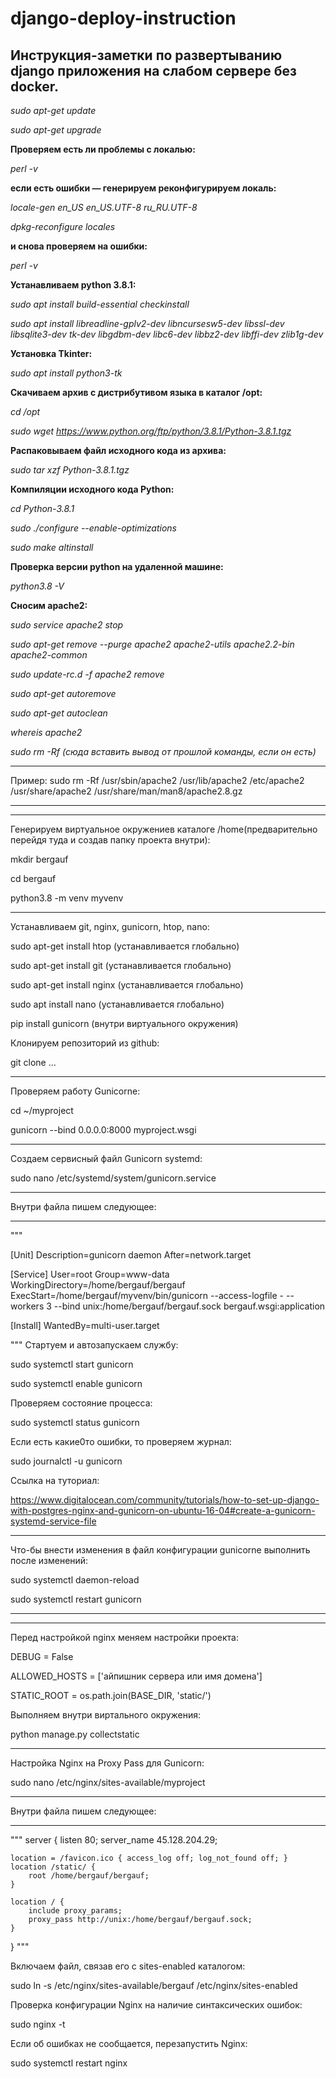 # django-deploy-instruction
## Инструкция-заметки по развертыванию django приложения на слабом сервере без docker.

_sudo apt-get update_

_sudo apt-get upgrade_

**Проверяем есть ли проблемы с локалью:**

_perl -v_

**если есть ошибки — генерируем реконфигурируем локаль:**

_locale-gen en_US en_US.UTF-8 ru_RU.UTF-8_

_dpkg-reconfigure locales_

**и снова проверяем на ошибки:**

_perl -v_

**Устанавливаем python 3.8.1:**

_sudo apt install build-essential checkinstall_

_sudo apt install libreadline-gplv2-dev libncursesw5-dev libssl-dev libsqlite3-dev tk-dev libgdbm-dev libc6-dev libbz2-dev libffi-dev zlib1g-dev_

**Установка Tkinter:**

_sudo apt install python3-tk_

**Скачиваем архив с дистрибутивом языка в каталог /opt:**

_cd /opt_

_sudo wget https://www.python.org/ftp/python/3.8.1/Python-3.8.1.tgz_

**Распаковываем файл исходного кода из архива:**

_sudo tar xzf Python-3.8.1.tgz_

**Компиляции исходного кода Python:**

_cd Python-3.8.1_

_sudo ./configure --enable-optimizations_

_sudo make altinstall_

**Проверка версии python на удаленной машине:**

_python3.8 -V_

**Сносим apache2:**

_sudo service apache2 stop_

_sudo apt-get remove --purge apache2 apache2-utils apache2.2-bin apache2-common_

_sudo update-rc.d -f apache2 remove_

_sudo apt-get autoremove_

_sudo apt-get autoclean_

_whereis apache2_

_sudo rm -Rf (сюда вставить вывод от прошлой команды, если он есть)_

**********
Пример: sudo rm -Rf /usr/sbin/apache2 /usr/lib/apache2 /etc/apache2 /usr/share/apache2 /usr/share/man/man8/apache2.8.gz
**********
____________________________

Генерируем виртуальное окружениев каталоге /home(предварительно перейдя туда и создав папку проекта внутри):

mkdir bergauf

cd bergauf

python3.8 -m venv myvenv
____________________________

Устанавливаем git, nginx, gunicorn, htop, nano:

sudo apt-get install htop   (устанавливается глобально)

sudo apt-get install git   (устанавливается глобально)

sudo apt-get install nginx   (устанавливается глобально)

sudo apt install nano   (устанавливается глобально)

pip install gunicorn   (внутри виртуального окружения)

Клонируем репозиторий из github:

git clone ...
____________________________

Проверяем работу Gunicorne:

cd ~/myproject

gunicorn --bind 0.0.0.0:8000 myproject.wsgi

____________________________

Создаем сервисный файл Gunicorn systemd:

sudo nano /etc/systemd/system/gunicorn.service

**********
Внутри файла пишем следующее:
**********

"""

[Unit]
Description=gunicorn daemon
After=network.target

[Service]
User=root
Group=www-data
WorkingDirectory=/home/bergauf/bergauf
ExecStart=/home/bergauf/myvenv/bin/gunicorn --access-logfile - --workers 3 --bind unix:/home/bergauf/bergauf.sock bergauf.wsgi:application

[Install]
WantedBy=multi-user.target

"""
Стартуем и автозапускаем службу:

sudo systemctl start gunicorn

sudo systemctl enable gunicorn

Проверяем состояние процесса:

sudo systemctl status gunicorn

Если есть какие0то ошибки, то проверяем журнал:

sudo journalctl -u gunicorn

Ссылка на туториал:

https://www.digitalocean.com/community/tutorials/how-to-set-up-django-with-postgres-nginx-and-gunicorn-on-ubuntu-16-04#create-a-gunicorn-systemd-service-file

**********
Что-бы внести изменения в файл конфигурации gunicorne выполнить после изменений:

sudo systemctl daemon-reload

sudo systemctl restart gunicorn
**********

____________________________

Перед настройкой nginx меняем настройки проекта:

DEBUG = False

ALLOWED_HOSTS = ['айпишник сервера или имя домена']

STATIC_ROOT = os.path.join(BASE_DIR, 'static/')

Выполняем внутри виртального окружения:

python manage.py collectstatic
____________________________

Настройка Nginx на Proxy Pass для Gunicorn:

sudo nano /etc/nginx/sites-available/myproject

**********
Внутри файла пишем следующее:
**********

"""
server {
    listen 80;
    server_name 45.128.204.29;

    location = /favicon.ico { access_log off; log_not_found off; }
    location /static/ {
        root /home/bergauf/bergauf;
    }

    location / {
        include proxy_params;
        proxy_pass http://unix:/home/bergauf/bergauf.sock;
    }
}
"""

Включаем файл, связав его с sites-enabled каталогом:

sudo ln -s /etc/nginx/sites-available/bergauf /etc/nginx/sites-enabled

Проверка конфигурации Nginx на наличие синтаксических ошибок:

sudo nginx -t

Если об ошибках не сообщается, перезапустить Nginx:

sudo systemctl restart nginx
